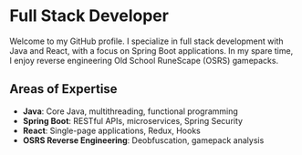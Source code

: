 # Full Stack Developer

Welcome to my GitHub profile. I specialize in full stack development with Java and React, with a focus on Spring Boot applications. In my spare time, I enjoy reverse engineering Old School RuneScape (OSRS) gamepacks.

## Areas of Expertise

- **Java**: Core Java, multithreading, functional programming
- **Spring Boot**: RESTful APIs, microservices, Spring Security
- **React**: Single-page applications, Redux, Hooks
- **OSRS Reverse Engineering**: Deobfuscation, gamepack analysis
